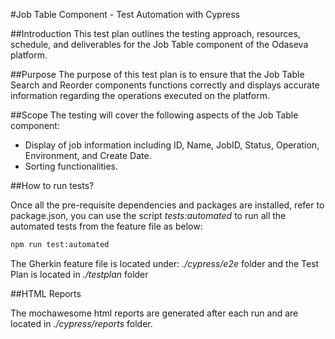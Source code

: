 #Job Table Component - Test Automation with Cypress

##Introduction
This test plan outlines the testing approach, resources, schedule, and deliverables for the Job Table component of the Odaseva platform.

##Purpose
The purpose of this test plan is to ensure that the Job Table Search and Reorder components functions correctly and displays accurate information regarding the operations executed on the platform.

##Scope
The testing will cover the following aspects of the Job Table component:
- Display of job information including ID, Name, JobID, Status, Operation, Environment, and Create Date.
- Sorting functionalities.

##How to run tests?

Once all the pre-requisite dependencies and packages are installed, refer to package.json, you can use the script _tests:automated_ to run all the automated tests from the feature file as below:

```bash
npm run test:automated
```

The Gherkin feature file is located under: _./cypress/e2e_ folder and the Test Plan is located in _./testplan_ folder

##HTML Reports

The mochawesome html reports are generated after each run and are located in _./cypress/reports_ folder.


